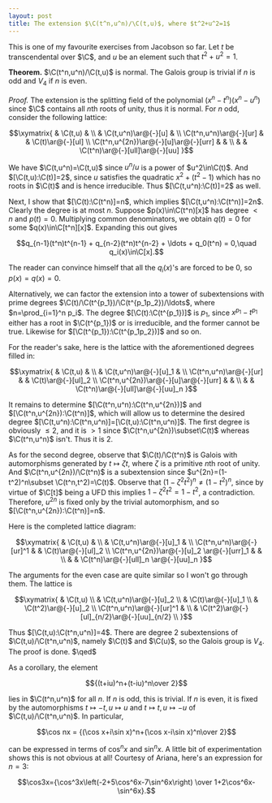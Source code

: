 ```yaml
---
layout: post
title: The extension $\C(t^n,u^n)/\C(t,u)$, where $t^2+u^2=1$
---
```


This is one of my favourite exercises from Jacobson so far. Let $t$ be
transcendental over $\C$, and $u$ be an element such that $t^2+u^2=1$.

**Theorem.** $\C(t^n,u^n)/\C(t,u)$ is normal. The Galois group is
  trivial if $n$ is odd and $V_4$ if $n$ is even.

*Proof.* The extension is the splitting field of the polynomial
 $(x^n-t^n)(x^n-u^n)$ since $\C$ contains all $n$th roots of unity,
 thus it is normal. For $n$ odd, consider the following lattice:

$$\xymatrix{
& \C(t,u) & \\
& \C(t,u^n)\ar@{-}[u] & \\
\C(t^n,u^n)\ar@{-}[ur] & & \C(t)\ar@{-}[ul] \\
\C(t^n,u^{2n})\ar@{-}[u]\ar@{-}[urr] & & \\
& & \C(t^n)\ar@{-}[ull]\ar@{-}[uu]
}$$

We have $\C(t,u^n)=\C(t,u)$ since $u^n/u$ is a power of
$u^2\in\C(t)$. And $[\C(t,u):\C(t)]=2$, since $u$ satisfies the
quadratic $x^2+(t^2-1)$ which has no roots in $\C(t)$ and is hence
irreducible. Thus $[\C(t,u^n):\C(t)]=2$ as well.

Next, I show that $[\C(t):\C(t^n)]=n$, which implies
$[\C(t,u^n):\C(t^n)]=2n$. Clearly the degree is at most $n$. Suppose
$p(x)\in\C(t^n)[x]$ has degree $<n$ and $p(t)=0$. Multiplying common
denominators, we obtain $q(t)=0$ for some
$q(x)\in\C[t^n][x]$. Expanding this out gives

$$q_{n-1}(t^n)t^{n-1} + q_{n-2}(t^n)t^{n-2} + \ldots + q_0(t^n) =
0,\quad q_i(x)\in\C[x].$$

The reader can convince himself that all the $q_i(x)$'s are forced to
be 0, so $p(x)=q(x)=0$.

Alternatively, we can factor the extension into a tower of
subextensions with prime degrees
$\C(t)/\C(t^{p_1})/\C(t^{p_1p_2})/\ldots$, where $n=\prod_{i=1}^n
p_i$. The degree $[\C(t):\C(t^{p_1})]$ is $p_1$, since
$x^{p_1}-t^{p_1}$ either has a root in $\C(t^{p_1})$ or is
irreducible, and the former cannot be true. Likewise for
$[\C(t^{p_1}):\C(t^{p_1p_2})]$ and so on.

For the reader's sake, here is the lattice with the aforementioned
degrees filled in:

$$\xymatrix{
& \C(t,u) & \\
& \C(t,u^n)\ar@{-}[u]_1 & \\
\C(t^n,u^n)\ar@{-}[ur] & & \C(t)\ar@{-}[ul]_2 \\
\C(t^n,u^{2n})\ar@{-}[u]\ar@{-}[urr] & & \\
& & \C(t^n)\ar@{-}[ull]\ar@{-}[uu]_n
}$$

It remains to determine $[\C(t^n,u^n):\C(t^n,u^{2n})]$ and
$[\C(t^n,u^{2n}):\C(t^n)]$, which will allow us to determine the
desired degree $[\C(t,u^n):\C(t^n,u^n)]=[\C(t,u):\C(t^n,u^n)]$. The
first degree is obviously $\le2$, and it is $>1$ since
$\C(t^n,u^{2n})\subset\C(t)$ whereas $\C(t^n,u^n)$ isn't. Thus it is
2.

As for the second degree, observe that $\C(t)/\C(t^n)$ is Galois with
automorphisms generated by $t\mapsto \zeta t$, where $\zeta$ is a
primitive $n$th root of unity. And $\C(t^n,u^{2n})/\C(t^n)$ is a
subextension since $u^{2n}=(1-t^2)^n\subset \C(t^n,t^2)=\C(t)$.
Observe that $(1-\zeta^2 t^2)^n \neq (1-t^2)^n$, since by virtue of
$\C[t]$ being a UFD this implies $1-\zeta^2t^2 = 1-t^2$, a
contradiction. Therefore, $u^{2n}$ is fixed only by the trivial
automorphism, and so $[\C(t^n,u^{2n}):\C(t^n)]=n$.

Here is the completed lattice diagram:

$$\xymatrix{
& \C(t,u) & \\
& \C(t,u^n)\ar@{-}[u]_1 & \\
\C(t^n,u^n)\ar@{-}[ur]^1 & & \C(t)\ar@{-}[ul]_2 \\
\C(t^n,u^{2n})\ar@{-}[u]_2 \ar@{-}[urr]_1 & & \\
& & \C(t^n)\ar@{-}[ull]_n \ar@{-}[uu]_n
}$$

The arguments for the even case are quite similar so I won't go
through them. The lattice is

$$\xymatrix{
& \C(t,u) \\
& \C(t,u^n)\ar@{-}[u]_2 \\
& \C(t)\ar@{-}[u]_1 \\
& \C(t^2)\ar@{-}[u]_2 \\
\C(t^n,u^n)\ar@{-}[ur]^1 & \\
& \C(t^2)\ar@{-}[ul]_{n/2}\ar@{-}[uu]_{n/2} \\
}$$

Thus $[\C(t,u):\C(t^n,u^n)]=4$. There are degree 2 subextensions of
$\C(t,u)/\C(t^n,u^n)$, namely $\C(t)$ and $\C(u)$, so the Galois group
is $V_4$. The proof is done. $\qed$

As a corollary, the element

$${(t+iu)^n+(t-iu)^n\over 2}$$

lies in $\C(t^n,u^n)$ for all $n$. If $n$ is odd, this is trivial. If
$n$ is even, it is fixed by the automorphisms $t\mapsto -t, u\mapsto
u$ and $t\mapsto t, u\mapsto -u$ of $\C(t,u)/\C(t^n,u^n)$. In
particular,

$$\cos nx = {(\cos x+i\sin x)^n+(\cos x-i\sin x)^n\over 2}$$

can be expressed in terms of $\cos^n x$ and $\sin^n x$. A little bit
of experimentation shows this is not obvious at all! Courtesy of
Ariana, here's an expression for $n=3$:

$$\cos3x={\cos^3x\left(-2+5\cos^6x-7\sin^6x\right) \over
1+2\cos^6x-\sin^6x}.$$